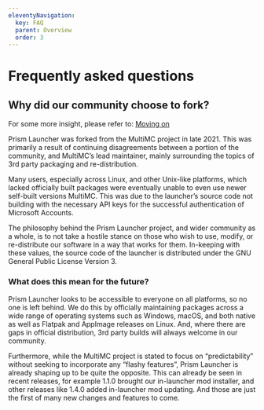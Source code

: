 ```yaml
---
eleventyNavigation:
  key: FAQ
  parent: Overview
  order: 3
---
```


# Frequently asked questions

## Why did our community choose to fork?

For some more insight, please refer to: [Moving on](/news/moving-on)

Prism Launcher was forked from the MultiMC project in late 2021. This was primarily a result of continuing disagreements between a portion of the community, and MultiMC’s lead maintainer, mainly surrounding the topics of 3rd party packaging and re-distribution.

Many users, especially across Linux, and other Unix-like platforms, which lacked officially built packages were eventually unable to even use newer self-built versions MultiMC. This was due to the launcher’s source code not building with the necessary API keys for the successful authentication of Microsoft Accounts.

The philosophy behind the Prism Launcher project, and wider community as a whole, is to not take a hostile stance on those who wish to use, modify, or re-distribute our software in a way that works for them. In-keeping with these values, the source code of the launcher is distributed under the GNU General Public License Version 3.

### What does this mean for the future?

Prism Launcher looks to be accessible to everyone on all platforms, so no one is left behind. We do this by officially maintaining packages across a wide range of operating systems such as Windows, macOS, and both native as well as Flatpak and AppImage releases on Linux. And, where there are gaps in official distribution, 3rd party builds will always welcome in our community.

Furthermore, while the MultiMC project is stated to focus on “predictability” without seeking to incorporate any “flashy features”, Prism Launcher is already shaping up to be quite the opposite. This can already be seen in recent releases, for example 1.1.0 brought our in-launcher mod installer, and other releases like 1.4.0 added in-launcher mod updating. And those are just the first of many new changes and features to come.

